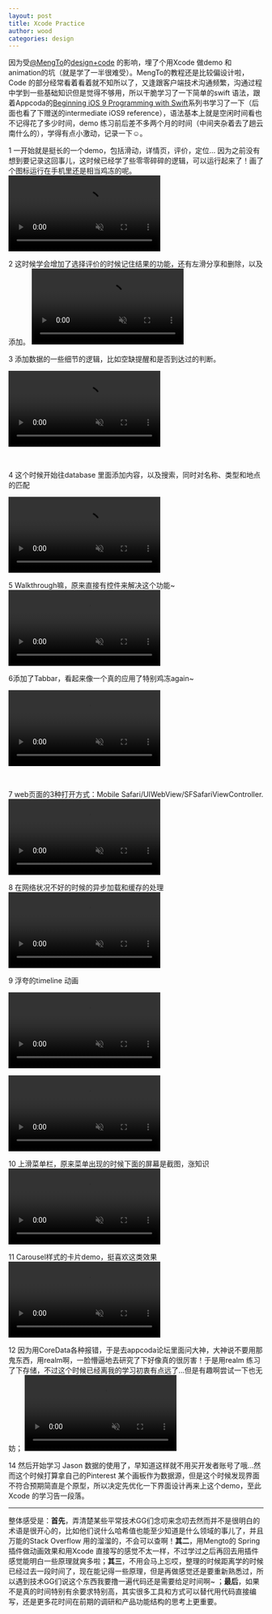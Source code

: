```yaml
---
layout: post
title: Xcode Practice
author: wood
categories: design
---
```

因为受[@MengTo](https://twitter.com/mengto)的[design+code](http://sumoing.com/) 的影响，埋了个用Xcode 做demo 和animation的坑（就是学了一半很难受）。MengTo的教程还是比较偏设计啦，Code 的部分经常看着看着就不知所以了，又逢跟客户端技术沟通频繁，沟通过程中学到一些基础知识但是觉得不够用，所以干脆学习了一下简单的swift 语法，跟着Appcoda的[Beginning iOS 9 Programming
with Swift](https://www.appcoda.com/swift/)系列书学习了一下（后面也看了下赠送的intermediate iOS9 reference），语法基本上就是空闲时间看也不记得花了多少时间，demo 练习前后差不多两个月的时间（中间夹杂着去了趟云南什么的），学得有点小激动，记录一下☺️。

1 一开始就是挺长的一个demo，包括滑动，详情页，评价，定位… 因为之前没有想到要记录这回事儿，这时候已经学了些零零碎碎的逻辑，可以运行起来了！画了个图标运行在手机里还是相当鸡冻的呢。
<video width="300" muted controls> <source src="/assets/2016-5-10-FoodPinDemo_3.2.mov" type="video/mp4"> </video><br/>


2 这时候学会增加了选择评价的时候记住结果的功能，还有左滑分享和删除，以及添加。
<video width="300" muted controls> <source src="/assets/2016-5-10-FoodPinDemo_3.7.mov" type="video/mp4"> </video>
<br/>


3 添加数据的一些细节的逻辑，比如空缺提醒和是否到达过的判断。

<video width="300" muted controls> <source src="/assets/2016-5-10-FoodPinDemo_3.3_2.mov" type="video/mp4"> </video>

<br/>

4 这个时候开始往database 里面添加内容，以及搜索，同时对名称、类型和地点的匹配

<video width="300" muted controls> <source src="/assets/2016-5-10-FoodPinDemo_3.7_search.mov" type="video/mp4"> </video>
<br/>


5 Walkthrough嘛，原来直接有控件来解决这个功能~ 
<video width="300" muted controls> <source src="/assets/2016-5-10-FoodPinDemo_3.7_walkthrough.mov" type="video/mp4"> </video>

6添加了Tabbar，看起来像一个真的应用了特别鸡冻again~

<video width="300" muted controls> <source src="/assets/2016-5-10-FoodPinDemo_3.16_Tabbar.mov" type="video/mp4"> </video>

<br/>

7 web页面的3种打开方式：Mobile Safari/UIWebView/SFSafariViewController.
<video width="300" muted controls> <source src="/assets/2016-5-10-FoodPinDemo_3.22_About.mov" type="video/mp4"> </video>
<br/>


8 在网络状况不好的时候的异步加载和缓存的处理 
<video width="300" muted controls> <source src="/assets/2016-5-10-FoodPinDemo_4.10_Discover.mov" type="video/mp4"> </video>
<br/>


9 浮夸的timeline 动画


<video width="300" muted controls> <source src="/assets/2016-5-10-animation_4.11.mov" type="video/mp4"> </video> <br/>

<video width="300" muted controls> <source src="/assets/2016-5-10-animation_4.11_2.mp4" type="video/mp4"> </video>
<br/>

10 上滑菜单栏，原来菜单出现的时候下面的屏幕是截图，涨知识
<video width="300" muted controls> <source src="/assets/2016-5-10-SlideMenu_4.23.mov" type="video/mp4"> </video>
<br/>


11 Carousel样式的卡片demo，挺喜欢这类效果
<video width="300" muted controls> <source src="/assets/2016-5-10-TripCardDemo_4.24.mov" type="video/mp4"> </video>
<br/>


12 因为用CoreData各种报错，于是去appcoda论坛里面问大神，大神说不要用那鬼东西，用realm啊，一脸懵逼地去研究了下好像真的很厉害！于是用realm 练习了下存储，不过这个时候已经离我的学习初衷有点远了…但是有趣啊尝试一下也无妨；
<video width="300" muted controls> <source src="/assets/2016-5-10-RealmDemo_5.4.mov" type="video/mp4"> </video>
<br/>


14 然后开始学习 Jason 数据的使用了，早知道这样就不用买开发者账号了哦…然而这个时候打算拿自己的Pinterest 某个画板作为数据源，但是这个时候发现界面不符合预期简直是个原型，所以决定先优化一下界面设计再来上这个demo，至此Xcode 的学习告一段落。<br/>


----
整体感受是：**首先**，弄清楚某些平常技术GG们念叨来念叨去然而并不是很明白的术语是很开心的，比如他们说什么哈希值也能至少知道是什么领域的事儿了，并且万能的Stack Overflow 用的溜溜的，不会可以查啊！**其二**，用Mengto的 Spring 插件做动画效果和用Xcode 直接写的感觉不太一样，不过学过之后再回去用插件感觉能明白一些原理就爽多啦；**其三**，不用会马上忘哎，整理的时候距离学的时候已经过去一段时间了，现在能记得一些原理，但是再做感觉还是要重新熟悉过，所以遇到技术GG们说这个东西我要撸一遍代码还是需要给足时间啊~ ；**最后**，如果不是真的时间特别有余要求特别高，其实很多工具和方式可以替代用代码直接编写，还是更多花时间在前期的调研和产品功能结构的思考上更重要。
